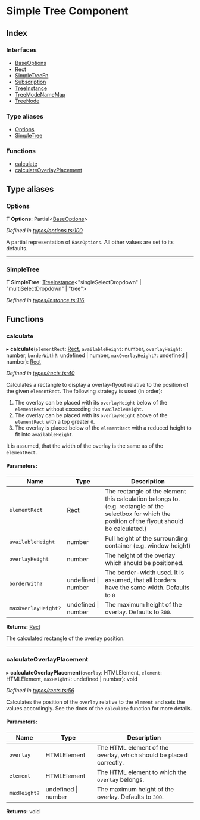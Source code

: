 # Simple Tree Component

## Index

### Interfaces

* [BaseOptions](interfaces/baseoptions.md)
* [Rect](interfaces/rect.md)
* [SimpleTreeFn](interfaces/simpletreefn.md)
* [Subscription](interfaces/subscription.md)
* [TreeInstance](interfaces/treeinstance.md)
* [TreeModeNameMap](interfaces/treemodenamemap.md)
* [TreeNode](interfaces/treenode.md)

### Type aliases

* [Options](globals.md#options)
* [SimpleTree](globals.md#simpletree)

### Functions

* [calculate](globals.md#calculate)
* [calculateOverlayPlacement](globals.md#calculateoverlayplacement)

## Type aliases

### Options

Ƭ  **Options**: Partial\<[BaseOptions](interfaces/baseoptions.md)>

*Defined in [types/options.ts:100](https://github.com/ckotzbauer/simple-tree-component/blob/0d90ad8/src/types/options.ts#L100)*

A partial representation of `BaseOptions`. All other values are set to its defaults.

___

### SimpleTree

Ƭ  **SimpleTree**: [TreeInstance](interfaces/treeinstance.md)\<\"singleSelectDropdown\" \| \"multiSelectDropdown\" \| \"tree\">

*Defined in [types/instance.ts:116](https://github.com/ckotzbauer/simple-tree-component/blob/0d90ad8/src/types/instance.ts#L116)*

## Functions

### calculate

▸ **calculate**(`elementRect`: [Rect](interfaces/rect.md), `availableHeight`: number, `overlayHeight`: number, `borderWith?`: undefined \| number, `maxOverlayHeight?`: undefined \| number): [Rect](interfaces/rect.md)

*Defined in [types/rects.ts:40](https://github.com/ckotzbauer/simple-tree-component/blob/0d90ad8/src/types/rects.ts#L40)*

Calculates a rectangle to display a overlay-flyout relative to the position of the given `elementRect`.
The following strategy is used (in order):
  1. The overlay can be placed with its `overlayHeight` below of the `elementRect` without exceeding the `availableHeight`.
  2. The overlay can be placed with its `overlayHeight` above of the `elementRect` with a top greater `0`.
  3. The overlay is placed below of the `elementRect` with a reduced height to fit into `availableHeight`.

It is assumed, that the width of the overlay is the same as of the `elementRect`.

#### Parameters:

Name | Type | Description |
------ | ------ | ------ |
`elementRect` | [Rect](interfaces/rect.md) | The rectangle of the element this calculation belongs to. (e.g. rectangle of the selectbox for which the position of the flyout should be calculated.) |
`availableHeight` | number | Full height of the surrounding container (e.g. window height) |
`overlayHeight` | number | The height of the overlay which should be positioned. |
`borderWith?` | undefined \| number | The border-width used. It is assumed, that all borders have the same width. Defaults to `0` |
`maxOverlayHeight?` | undefined \| number | The maximum height of the overlay. Defaults to `300`. |

**Returns:** [Rect](interfaces/rect.md)

The calculated rectangle of the overlay position.

___

### calculateOverlayPlacement

▸ **calculateOverlayPlacement**(`overlay`: HTMLElement, `element`: HTMLElement, `maxHeight?`: undefined \| number): void

*Defined in [types/rects.ts:56](https://github.com/ckotzbauer/simple-tree-component/blob/0d90ad8/src/types/rects.ts#L56)*

Calculates the position of the `overlay` relative to the `element` and sets the values accordingly.
See the docs of the `calculate` function for more details.

#### Parameters:

Name | Type | Description |
------ | ------ | ------ |
`overlay` | HTMLElement | The HTML element of the overlay, which should be placed correctly. |
`element` | HTMLElement | The HTML element to which the `overlay` belongs. |
`maxHeight?` | undefined \| number | The maximum height of the overlay. Defaults to `300`.  |

**Returns:** void
